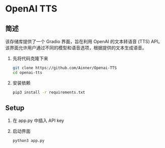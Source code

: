 # OpenAI TTS

## 简述

该存储库提供了一个 Gradio 界面，旨在利用 OpenAI 的文本转语音 (TTS) API。该界面允许用户通过不同的模型和语音选项，根据提供的文本生成语音。

1. 先将代码克隆下来
    ```bash
    git clone https://github.com/Ainner/Openai-TTS
    cd openai-tts
    ```

2. 安装依赖
    ```bash
    pip3 install -r requirements.txt
    ```

## Setup

1. 在 app.py 中插入 API key

2. 启动界面
    ```bash
    python3 app.py
    ```
